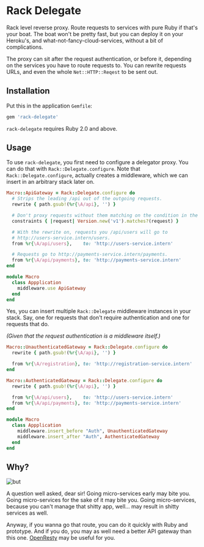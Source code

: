 # Rack Delegate

Rack level reverse proxy. Route requests to services with pure Ruby if that's
your boat. The boat won't be pretty fast, but you can deploy it on your
Heroku's, and what-not-fancy-cloud-services, without a bit of complications.

The proxy can sit after the request authentication, or before it, depending on
the services you have to route requests to. You can rewrite requests URLs, and
even the whole `Net::HTTP::Reqest` to be sent out.

## Installation

Put this in the application `Gemfile`:

```ruby
gem 'rack-delegate'
```

`rack-delegate` requires Ruby 2.0 and above.

## Usage

To use `rack-delegate`, you first need to configure a delegator proxy. You can
do that with `Rack::Delegate.configure`. Note that `Rack::Delegate.configure`,
actually creates a middleware, which we can insert in an arbitrary stack later
on.

```ruby
Macro::ApiGateway = Rack::Delegate.configure do
  # Strips the leading /api out of the outgoing requests.
  rewrite { path.gsub!(%r{\A/api}, '') }

  # Don't proxy requests without them matching on the condition in the block.
  constraints { |request| Version.new('v1').matches?(request) }

  # With the rewrite on, requests you /api/users will go to
  # http://users-service.intern/users.
  from %r{\A/api/users},    to: 'http://users-service.intern'

  # Requests go to http://payments-service.intern/payments.
  from %r{\A/api/payments}, to: 'http://payments-service.intern'
end

module Macro
  class Appplication
    middleware.use ApiGateway
  end
end
```

Yes, you can insert multiple `Rack::Delegate` middleware instances in your
stack. Say, one for requests that don't require authentication and one for
requests that do.

_(Given that the request authentication is a middleware itself.)_

```ruby
Macro::UnauthenticatedGateway = Rack::Delegate.configure do
  rewrite { path.gsub!(%r{\A/api}, '') }

  from %r{\A/registration}, to: 'http://registration-service.intern'
end

Macro::AuthenticatedGateway = Rack::Delegate.configure do
  rewrite { path.gsub!(%r{\A/api}, '') }

  from %r{\A/api/users},    to: 'http://users-service.intern'
  from %r{\A/api/payments}, to: 'http://payments-service.intern'
end

module Macro
  class Appplication
    middleware.insert_before "Auth", UnauthenticatedGateway
    middleware.insert_after "Auth", AuthenticatedGateway
  end
end
```

## Why?

![but](https://raw.githubusercontent.com/gsamokovarov/rack-delegate/master/.but.gif)

A question well asked, dear sir! Going micro-services early may bite you. Going
micro-services for the sake of it may bite you. Going micro-services, because
you can't manage that shitty app, well... may result in shitty services as
well.

Anyway, if you wanna go that route, you can do it quickly with Ruby and
prototype. And if you do, you may as well need a better API gateway than this
one. [OpenResty] may be useful for you.

[OpenResty]: https://openresty.org/
